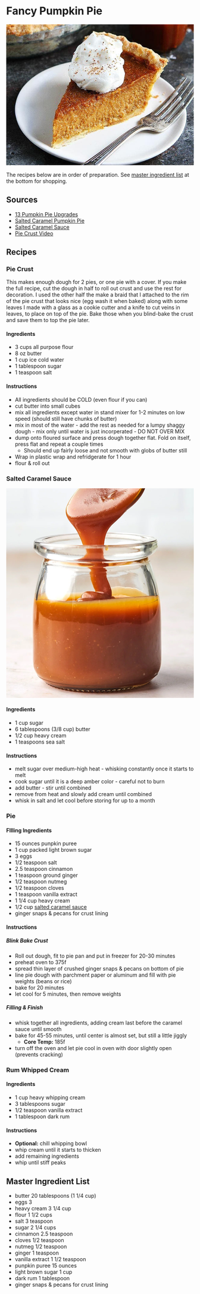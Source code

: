 # Fancy Pumpkin Pie
![Pumpkin Pie](pie.png)

The recipes below are in order of preparation. See [master ingredient list](#master-ingredient-list) at the bottom for shopping.

## Sources
- [13 Pumpkin Pie Upgrades](https://www.realsimple.com/food-recipes/how-to-make-pumpkin-pie-better)
- [Salted Caramel Pumpkin Pie](https://www.twopeasandtheirpod.com/salted-caramel-pumpkin-pie/)
- [Salted Caramel Sauce](https://www.twopeasandtheirpod.com/salted-caramel-sauce/)
- [Pie Crust Video](https://youtu.be/FC87gs1V-Gc)

## Recipes

### Pie Crust
This makes enough dough for 2 pies, or one pie with a cover. If you make the full recipe, cut the dough in half to roll out crust and use
the rest for decoration. I used the other half the make a braid that I attached to the rim of the pie crust that looks nice (egg wash it when baked)
along with some leaves I made with a glass as a cookie cutter and a knife to cut veins in leaves, to place on top of the pie. Bake those when you
blind-bake the crust and save them to top the pie later.

#### Ingredients
- 3 cups all purpose flour
- 8 oz butter
- 1 cup ice cold water
- 1 tablespoon sugar
- 1 teaspoon salt

#### Instructions
- All ingredients should be COLD (even flour if you can)
- cut butter into small cubes
- mix all ingredients except water in stand mixer for 1-2 minutes on low speed (should still have chunks of butter)
- mix in most of the water - add the rest as needed for a lumpy shaggy dough - mix only until water is just incorperated - DO NOT OVER MIX
- dump onto floured surface and press dough together flat. Fold on itself, press flat and repeat a couple times
    - Should end up fairly loose and not smooth with globs of butter still
- Wrap in plastic wrap and refridgerate for 1 hour
- flour & roll out

### Salted Caramel Sauce
![Salted Caramel Sauce](caramel_sauce.png)
#### Ingredients
- 1 cup sugar
- 6 tablespoons (3/8 cup) butter
- 1/2 cup heavy cream
- 1 teaspoons sea salt

#### Instructions
- melt sugar over medium-high heat - whisking constantly once it starts to melt
- cook sugar until it is a deep amber color - careful not to burn
- add butter - stir until combined
- remove from heat and slowly add cream until combined
- whisk in salt and let cool before storing for up to a month

### Pie
#### FIlling Ingredients
- 15 ounces punpkin puree
- 1 cup packed light brown sugar
- 3 eggs
- 1/2 teaspoon salt
- 2.5 teaspoon cinnamon
- 1 teaspoon ground ginger
- 1/2 teaspoon nutmeg
- 1/2 teaspoon cloves
- 1 teaspoon vanilla extract
- 1 1/4 cup heavy cream
- 1/2 cup [salted caramel sauce](#salted-caramel-sauce)
- ginger snaps & pecans for crust lining

#### Instructions
##### Blink Bake Crust
- Roll out dough, fit to pie pan and put in freezer for 20-30 minutes
- preheat oven to 375f
- spread thin layer of crushed ginger snaps & pecans on bottom of pie
- line pie dough with parchment paper or aluminum and fill with pie weights (beans or rice)
- bake for 20 minutes
- let cool for 5 minutes, then remove weights

##### Filling & Finish
- whisk together all ingredients, adding cream last before the caramel sauce until smooth
- bake for 45-55 minutes, until center is almost set, but still a little jiggly
    - **Core Temp:** 185f
- turn off the oven and let pie cool in oven with door slightly open (prevents cracking)

### Rum Whipped Cream
#### Ingredients
- 1 cup heavy whipping cream
- 3 tablespoons sugar
- 1/2 teaspoon vanilla extract
- 1 tablespoon dark rum

#### Instructions
- **Optional:** chill whipping bowl
- whip cream until it starts to thicken
- add remaining ingredients
- whip until stiff peaks

## Master Ingredient List
- butter 20 tablespoons (1 1/4 cup)
- eggs 3
- heavy cream 3 1/4 cup
- flour 1 1/2 cups
- salt 3 teaspoon
- sugar 2 1/4 cups
- cinnamon 2.5 teaspoon
- cloves 1/2 teaspoon
- nutmeg 1/2 teaspoon
- ginger 1 teaspoon
- vanilla extract 1 1/2 teaspoon
- punpkin puree 15 ounces
- light brown sugar 1 cup
- dark rum 1 tablespoon 
- ginger snaps & pecans for crust lining